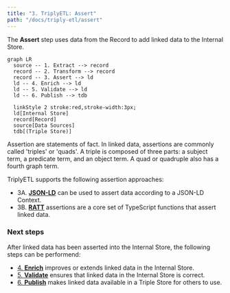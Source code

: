 ```yaml
---
title: "3. TriplyETL: Assert"
path: "/docs/triply-etl/assert"
---
```


The **Assert** step uses data from the Record to add linked data to the Internal Store.

```mermaid
graph LR
  source -- 1. Extract --> record
  record -- 2. Transform --> record
  record -- 3. Assert --> ld
  ld -- 4. Enrich --> ld
  ld -- 5. Validate --> ld
  ld -- 6. Publish --> tdb

  linkStyle 2 stroke:red,stroke-width:3px;
  ld[Internal Store]
  record[Record]
  source[Data Sources]
  tdb[(Triple Store)]
```

Assertion are statements of fact.  In linked data, assertions are commonly called 'triples' or 'quads'.  A triple is composed of three parts: a subject term, a predicate term, and an object term.  A quad or quadruple also has a fourth graph term.

TriplyETL supports the following assertion approaches:

- 3A. [**JSON-LD**](/docs/triply-etl/assert/json-ld) can be used to assert data according to a JSON-LD Context.
- 3B. [**RATT**](/docs/triply-etl/assert/ratt) assertions are a core set of TypeScript functions that assert linked data.

### Next steps

After linked data has been asserted into the Internal Store, the following steps can be performend:

- [4. **Enrich**](/docs/triply-etl/enrich/) improves or extends linked data in the Internal Store.
- [5. **Validate**](/docs/triply-etl/validate) ensures that linked data in the Internal Store is correct.
- [6. **Publish**](/docs/triply-etl/publish) makes linked data available in a Triple Store for others to use.

